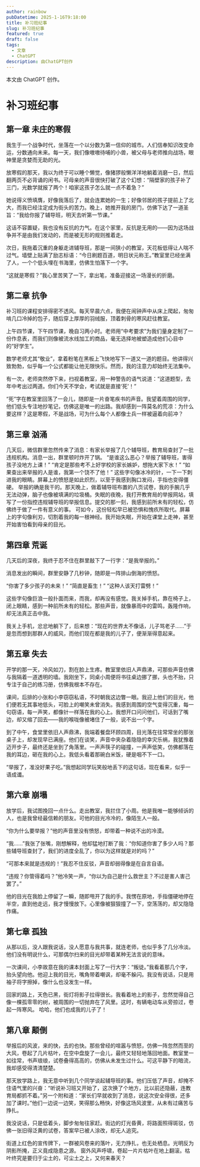 ```yaml
---
author: rainbow
pubDatetime: 2025-1-16T9:18:00
title: 补习班纪事
slug: 补习班纪事
featured: true
draft: false
tags:
  - 文章
  - ChatGPT
description: 由ChatGPT创作
---
```


本文由 ChatGPT 创作。

# 补习班纪事

## 第一章 未庄的寒假

我生于一个战争时代，坐落在一个以分数为第一信仰的城市。人们信奉知识改变命运，分数通向未来。每一天，我们像嗷嗷待哺的小兽，被父母与老师推向战场，眼神里是贪婪而无助的光。

放寒假的那天，我以为终于可以睡个懒觉，像猪猡般懒洋洋地躺着消磨一日，然后翻两页不必背诵的闲书。可母亲的声音很快打破了这个幻想：“隔壁家的孩子补了三门，光数学就报了两个！咱家这孩子怎么就一点不着急？”

她说得义愤填膺，好像我落后了，就会连累她的一生；好像邻居的孩子提前上了北大，而我已经注定成为街头的苦力。晚上，她推开我的房门，仿佛下达了一道圣旨：“我给你报了辅导班，明天去听第一节课。”

这话不容置疑，我也没有反抗的力气。在这个家里，反抗是无用的——因为这场战争并不是由我们发动的，而是被无形的规则推着走。

次日，我拖着沉重的身躯走进辅导班，那是一间狭小的教室，天花板低得让人喘不过气。墙壁上贴满了励志标语：“今日刷题百道，明日状元称王。”教室里已经坐满了人，一个个低头埋在书海里，仿佛生怕落下一个字。

“这就是寒假？”我心里苦笑了一下，拿出笔，准备迎接这一场漫长的折磨。

## 第二章 抗争

补习班的课程安排得密不透风。每天早晨六点，我便在闹钟声中从床上爬起，匆匆啃几口冷掉的包子，随后穿上厚厚的羽绒服，顶着刺骨的寒风赶往教室。

上午四节课，下午四节课，晚自习两小时。老师用“中考要求”为我们量身定制了一份作息表，而我们则像被流水线加工的商品，毫无选择地被塑造成他们心目中的“好学生”。

数学老师尤其“敬业”，拿着粉笔在黑板上飞快地写下一道又一道的题目。他讲得兴致勃勃，似乎每一个公式都能让他无限快乐。然而，我的注意力却始终无法集中。

有一次，老师突然停下来，扫视着教室，用一种警告的语气说道：“这道题型，去年中考出过两道。你们今天不学会，考试就是直接‘死’！”

“死”字在教室里回荡了一会儿，随即是一片奋笔疾书的声音。我望着周围的同学，他们低头专注地抄笔记，仿佛这是唯一的出路。我却感到一阵莫名的荒凉：为什么要这样？这是寒假，不是战场，可为什么每个人都像士兵一样被逼着向前冲？

## 第三章 汹涌

几天后，微信群里忽然传来了消息：有家长举报了几个辅导班，教育局查封了一批违规机构。消息一出，群里顿时炸开了锅。
“是谁这么恶心？举报了辅导班，害得孩子没地方上课！”
“肯定是那些考不上好学校的家长嫉妒，想拖大家下水！”
“如果查出来举报的人是谁，我第一个饶不了他！”
这些字句像冰冷的针，一下一下刺进我的眼睛。屏幕上的愤怒是如此炽烈，以至于我感到胸口发闷，手指也变得僵硬。
举报的确是我干的。那天晚上，做着辅导班布置的八页试卷，我的手腕几乎无法动弹，脑子也像被填满的垃圾桶。失眠的夜晚，我打开教育局的举报网站，填写了一份指控违规辅导班的举报信息。提交的那一刻，我感到前所未有的轻松，仿佛终于做了一件有意义的事。
可如今，这份轻松早已被恐惧和愧疚所取代。屏幕上的字句像利刃，切割着我的每一根神经。我开始失眠，开始在课堂上走神，甚至开始害怕看到母亲的目光。

## 第四章 荒诞

几天后的深夜，我终于忍不住在群里敲下了一行字：“是我举报的。”

消息发出的瞬间，群里安静了几秒钟，随即是一阵排山倒海的愤怒。

“你害了多少孩子的未来！”
“简直是畜生！”
“这种人该天打雷劈！”

这些字句像巨浪一般扑面而来，而我，却再没有感觉。我关掉手机，靠在椅子上，闭上眼睛，感到一种前所未有的轻松。那些声音，就像暴雨中的雷鸣，轰隆作响，却无法真正击中我。

我关上手机，忿忿地躺下了，后来想：“现在的世界太不像话，儿子骂老子……”于是忽而想到那群人的威风，而他们现在都是我的儿子了，便渐渐得意起来。

## 第五章 失去

开学的那一天，冷风如刀，割在脸上生疼。教室里依旧人声鼎沸，可那些声音仿佛与我隔着一道透明的墙。我刚坐下，同桌小周便将书往桌边挪了挪，头也不抬，只专注于自己的练习册，仿佛我根本不存在。

课间，后排的小张和小李窃窃私语，不时朝我这边瞥一眼。我迎上他们的目光，他们便若无其事地低头，可脸上的嘲笑未曾消失。我感到周围的空气变得沉重，每一句窃语，每一声笑，都像针一样落在我的心上。我想开口问问他们，可话到了嘴边，却又缩了回去——我的喉咙像被堵住了一般，说不出一个字。

到了中午，食堂里依旧人声鼎沸，我端着餐盘环顾四周，目光落在往常常坐的那张桌子上，却发现早已满座。他们在谈笑，声音中夹杂着隐隐的幸灾乐祸，我犹豫着迈开步子，最终还是坐到了角落里。一声声筷子的碰撞，一声声低笑，仿佛都落在我的耳边，砸在我的心上。我低头看着那碗白米饭，硬是咽不下一口。

“举报了，准没好果子吃。”我想起同学玩笑般地丢下的这句话，现在看来，似乎一语成谶。

## 第六章 崩塌

放学后，我试图挽回一点什么。走出教室，我拦住了小周。他是我唯一能够倾诉的人，也是我曾经最信赖的朋友。可他的目光冷冷的，像陌生人一般。

“你为什么要举报？”他的声音里没有愤怒，却带着一种说不出的冷漠。

“我……”我张了张嘴，刚想解释，他却猛地打断了我：“你知道你害了多少人吗？那些辅导班查封了，我们的进度全乱了，你以为这样就是对的吗？”

“可那本来就是违规的！”我忍不住反驳，声音却弱得像是在自言自语。

“违规？你管得着吗？”他冷笑一声，“你以为自己是什么救世主？不过是害人害己罢了。”

他的目光在我脸上停留了一瞬，随即甩开了我的手。我愣在原地，手指僵硬地停在半空，直到他走远，我才慢慢放下。心里像被狠狠撞了一下，空荡荡的，却又隐隐作痛。

## 第七章 孤独

从那以后，没人跟我说话，没人愿意与我共事，就连老师，也似乎多了几分冷淡。他们没有明说什么，可那偶尔扫来的目光却带着某种无法言说的意味。

一次课间，小李故意在我的课本封面上写了一行大字：“叛徒。”我看着那几个字，抬头望向他。他迎上我的目光，嘴角带着嘲讽，却毫不躲闪。我没有说话，只是用袖子将字擦掉，像什么也没发生一样。

回家的路上，天色已黑，街灯将影子拉得很长。我看着地上的影子，忽然觉得自己像一棵孤零零的树，被周围的一切抛弃在了风里。这时，有辆电动车从旁掠过，卷起一阵寒风。
哈哈，他们也成我的儿子了！

## 第八章 颠倒

举报后的风波，来的快，去的也快。那些曾经的喧嚣与愤怒，仿佛一阵忽然而至的大风，卷起了几片枯叶，在空中盘旋了一会儿，最终又轻轻地落回地面。教室里一如往常，书声琅琅，试卷叠得高高的，仿佛从未发生过什么。可这平静下的暗流，我却感受得清清楚楚。

那天放学路上，我无意中听到几个同学谈起辅导班的事。他们压低了声音，却掩不住语气里的兴奋：“听说补习班又开始了，这次换了个地方，比以前还隐蔽，连教育局都抓不着。”另一个附和道：“家长们早就收到了消息，说这次安全得很，还多加了课时。”他们一边说一边笑，笑得那么畅快，好像这场风波里，从未有过痛苦与挣扎。

我没说话，只是低着头，脚步匆匆往家赶。街边的灯光昏黄，将路面照得斑驳，仿佛一张旧得泛黄的试卷，答案早已被人涂改，却无人追究。

街道上红色的宣传牌下，一群被风卷来的落叶，无力挣扎，也无处栖息。光明反为阴影所掩，正义竟成隐患之源。
窗外风声呼啸，卷起一片片枯叶在地上翻滚。枯叶终究是要归于尘土的，可尘土之上，又何来春天？
